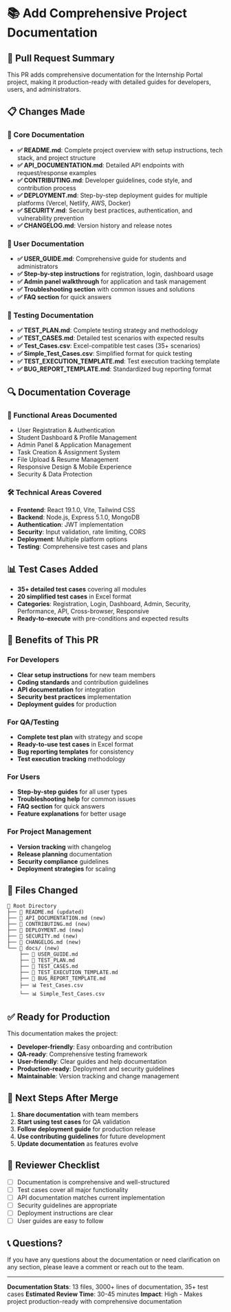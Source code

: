 # 📚 Add Comprehensive Project Documentation

## 🎯 Pull Request Summary

This PR adds comprehensive documentation for the Internship Portal project, making it production-ready with detailed guides for developers, users, and administrators.

## 📋 Changes Made

### 📖 Core Documentation
- **✅ README.md**: Complete project overview with setup instructions, tech stack, and project structure
- **✅ API_DOCUMENTATION.md**: Detailed API endpoints with request/response examples
- **✅ CONTRIBUTING.md**: Developer guidelines, code style, and contribution process
- **✅ DEPLOYMENT.md**: Step-by-step deployment guides for multiple platforms (Vercel, Netlify, AWS, Docker)
- **✅ SECURITY.md**: Security best practices, authentication, and vulnerability prevention
- **✅ CHANGELOG.md**: Version history and release notes

### 👥 User Documentation  
- **✅ USER_GUIDE.md**: Comprehensive guide for students and administrators
- **✅ Step-by-step instructions** for registration, login, dashboard usage
- **✅ Admin panel walkthrough** for application and task management
- **✅ Troubleshooting section** with common issues and solutions
- **✅ FAQ section** for quick answers

### 🧪 Testing Documentation
- **✅ TEST_PLAN.md**: Complete testing strategy and methodology
- **✅ TEST_CASES.md**: Detailed test scenarios with expected results  
- **✅ Test_Cases.csv**: Excel-compatible test cases (35+ scenarios)
- **✅ Simple_Test_Cases.csv**: Simplified format for quick testing
- **✅ TEST_EXECUTION_TEMPLATE.md**: Test execution tracking template
- **✅ BUG_REPORT_TEMPLATE.md**: Standardized bug reporting format

## 🔍 Documentation Coverage

### 📱 Functional Areas Documented
- User Registration & Authentication
- Student Dashboard & Profile Management  
- Admin Panel & Application Management
- Task Creation & Assignment System
- File Upload & Resume Management
- Responsive Design & Mobile Experience
- Security & Data Protection

### 🛠️ Technical Areas Covered
- **Frontend**: React 19.1.0, Vite, Tailwind CSS
- **Backend**: Node.js, Express 5.1.0, MongoDB
- **Authentication**: JWT implementation
- **Security**: Input validation, rate limiting, CORS
- **Deployment**: Multiple platform options
- **Testing**: Comprehensive test cases and plans

## 📊 Test Cases Added

- **35+ detailed test cases** covering all modules
- **20 simplified test cases** in Excel format
- **Categories**: Registration, Login, Dashboard, Admin, Security, Performance, API, Cross-browser, Responsive
- **Ready-to-execute** with pre-conditions and expected results

## 🚀 Benefits of This PR

### For Developers
- **Clear setup instructions** for new team members
- **Coding standards** and contribution guidelines  
- **API documentation** for integration
- **Security best practices** implementation
- **Deployment guides** for production

### For QA/Testing
- **Complete test plan** with strategy and scope
- **Ready-to-use test cases** in Excel format
- **Bug reporting templates** for consistency
- **Test execution tracking** methodology

### For Users
- **Step-by-step guides** for all user types
- **Troubleshooting help** for common issues
- **FAQ section** for quick answers
- **Feature explanations** for better usage

### For Project Management
- **Version tracking** with changelog
- **Release planning** documentation
- **Security compliance** guidelines
- **Deployment strategies** for scaling

## 🔧 Files Changed

```
📁 Root Directory
├── 📄 README.md (updated)
├── 📄 API_DOCUMENTATION.md (new)
├── 📄 CONTRIBUTING.md (new)
├── 📄 DEPLOYMENT.md (new)
├── 📄 SECURITY.md (new)
├── 📄 CHANGELOG.md (new)
└── 📁 docs/ (new)
    ├── 📄 USER_GUIDE.md
    ├── 📄 TEST_PLAN.md
    ├── 📄 TEST_CASES.md
    ├── 📄 TEST_EXECUTION_TEMPLATE.md
    ├── 📄 BUG_REPORT_TEMPLATE.md
    ├── 📊 Test_Cases.csv
    └── 📊 Simple_Test_Cases.csv
```

## ✅ Ready for Production

This documentation makes the project:
- **Developer-friendly**: Easy onboarding and contribution
- **QA-ready**: Comprehensive testing framework
- **User-friendly**: Clear guides and help documentation
- **Production-ready**: Deployment and security guidelines
- **Maintainable**: Version tracking and change management

## 🎯 Next Steps After Merge

1. **Share documentation** with team members
2. **Start using test cases** for QA validation
3. **Follow deployment guide** for production release
4. **Use contributing guidelines** for future development
5. **Update documentation** as features evolve

## 🤝 Reviewer Checklist

- [ ] Documentation is comprehensive and well-structured
- [ ] Test cases cover all major functionality
- [ ] API documentation matches current implementation
- [ ] Security guidelines are appropriate
- [ ] Deployment instructions are clear
- [ ] User guides are easy to follow

## 📞 Questions?

If you have any questions about the documentation or need clarification on any section, please leave a comment or reach out to the team.

---

**Documentation Stats**: 13 files, 3000+ lines of documentation, 35+ test cases
**Estimated Review Time**: 30-45 minutes
**Impact**: High - Makes project production-ready with comprehensive documentation
